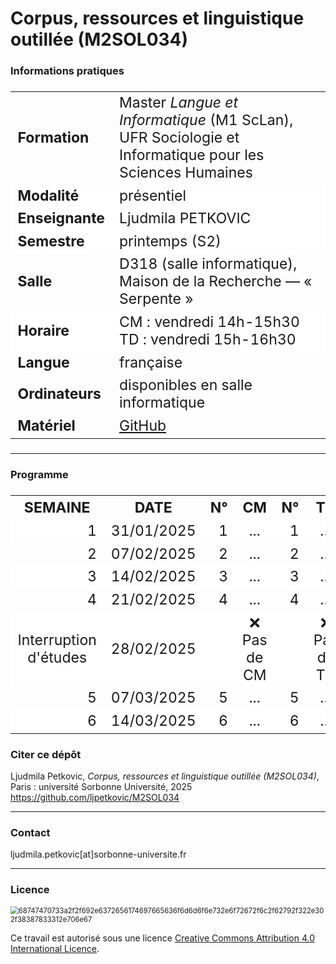 # Corpus, ressources et linguistique outillée (M2SOL034)

### Informations pratiques

<table align="center" style="font-size: 23px;">
    <tr>
        <td align="left"><b>Formation</b></td>
        <td align="left">Master <i>Langue et Informatique</i> (M1 ScLan), UFR Sociologie et Informatique pour les Sciences Humaines</td>
    </tr>
    <tr style="background-color: white;">
        <td align="left"><b>Modalité</b></td>
        <td align="left">présentiel</td>
    </tr>
    <tr style="background-color: white;">
        <td align="left"><b>Enseignante</b></td>
        <td align="left">Ljudmila PETKOVIC</td>
    </tr>
    <tr style="background-color: white;">
        <td align="left"><b>Semestre</b></td>
        <td align="left">printemps (S2)</td>
    </tr>
    <tr>
        <td align="left"><b>Salle</b></td>
        <td align="left">D318 (salle informatique), Maison de la Recherche — « Serpente »</td>
    </tr>
    <tr style="background-color: white;">
        <td align="left"><b>Horaire</b></td>
        <td align="left">CM : vendredi 14h-15h30<br>TD : vendredi 15h-16h30</td>
    </tr>
    <tr>
        <td align="left"><b>Langue</b></td>
        <td align="left">française</td>
<!--     <tr style="background-color: white;">
        <td align="left"><b>ECTS</b></td>
        <td align="left">3</td>
    </tr>-->
    <tr>
        <td align="left"><b>Ordinateurs</b></td>
        <td align="left">disponibles en salle informatique</td>
    </tr>
    <tr>
        <td align="left"><b>Matériel</b></td>
        <td align="left"><a href="https://github.com/ljpetkovic/M2SOL034">GitHub</a></td>
    </tr>
    </tr>
</table>


---

### Programme

<table align="center" style="font-size: 23px;">
    <tr>
        <th align="center">SEMAINE</td>
        <th align="center">DATE</td>
        <th align="center">N°</td>
        <th align="center">CM</td>
        <th align="center">N°</td>
        <th align="center">TD</td>
    </tr>
    <tr style="background-color: white;">
        <td align="right">1</td>
        <td align="right">31/01/2025</td>
        <td align="right">1</td>
        <td align="center">...</td>
        <td align="right">1</td>
        <td align="center">...</td>
    </tr>
        <tr>
        <td align="right">2</td>
        <td align="right">07/02/2025</td>
        <td align="right">2</td>
        <td align="center">...</td>
        <td align="right">2</td>
        <td align="center">...</td>
    </tr>
    <tr style="background-color: white;">
        <td align="right">3</td>
        <td align="right">14/02/2025</td>
        <td align="right">3</td>
        <td align="center">...</td>
        <td align="right">3</td>
        <td align="center">...</td>
    </tr>
        <tr>
        <td align="right">4</td>
        <td align="right">21/02/2025</td>
        <td align="right">4</td>
        <td align="center">...</td>
        <td align="right">4</td>
        <td align="center">...</td>
    </tr>
    <tr style="background-color: white;">
        <td align="center">Interruption d'études</td>
        <td align="right">28/02/2025</td>
        <td align="center"></td>
        <td align="center">❌ Pas de CM</td>
        <td align="center"></td>
        <td align="center">❌ Pas de TD</td>
    </tr>
        <tr>
        <td align="right">5</td>
        <td align="right">07/03/2025</td>
        <td align="right">5</td>
        <td align="center">...</td>
        <td align="right">5</td>
        <td align="center">...</td>
    </tr>
    <tr style="background-color: white;">
        <td align="right">6</td>
        <td align="right">14/03/2025</td>
        <td align="right">6</td>
        <td align="center">...</td>
        <td align="right">6</td>
        <td align="center">...</td>
    </tr>
</table>


<!--31/01/2025 <a href="">Cours 1</a> : Introduction.

[Cours 2]() : ...

[Cours 3]() : ...

[Cours 4]() : ...

[Cours 5]() : ...

[Cours 6]() : ...-->

<!--### Prérequis

Pour les utilisateurs de Windows, installer [Git Bash](https://git-scm.com/download/win), qui permet l'exécution des commandes et des scripts Bash (ou utiliser les commandes équivalentes exécutables dans Command Prompt ou PowerShell).

Les utilisateurs de Mac et de Linux ne sont pas concernés (il suffit d'ouvrir l'application `Terminal`) et d'y lancer directement les commandes et les scripts Bash.-->


### Citer ce dépôt

Ljudmila Petkovic, _Corpus, ressources et linguistique outillée (M2SOL034)_, Paris : université Sorbonne Université, 2025 https://github.com/ljpetkovic/M2SOL034

---

### Contact

ljudmila.petkovic[at]sorbonne-universite.fr

---

### Licence

<img src="https://i.creativecommons.org/l/by-sa/4.0/88x31.png" alt="68747470733a2f2f692e6372656174697665636f6d6d6f6e732e6f72672f6c2f62792f322e302f38387833312e706e67" style="zoom:80%;" />

Ce travail est autorisé sous une licence [Creative Commons Attribution 4.0 International Licence](https://creativecommons.org/licenses/by-sa/4.0/deed.fr).
